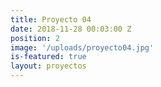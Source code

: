 ```yaml
---
title: Proyecto 04
date: 2018-11-28 00:03:00 Z
position: 2
image: '/uploads/proyecto04.jpg'
is-featured: true
layout: proyectos
---
```

